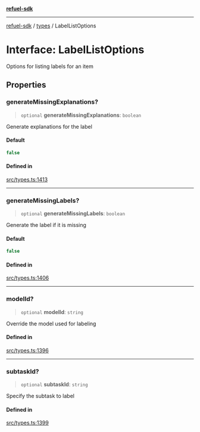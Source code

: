 [**refuel-sdk**](../../README.md)

***

[refuel-sdk](../../modules.md) / [types](../README.md) / LabelListOptions

# Interface: LabelListOptions

Options for listing labels for an item

## Properties

### generateMissingExplanations?

> `optional` **generateMissingExplanations**: `boolean`

Generate explanations for the label

#### Default

```ts
false
```

#### Defined in

[src/types.ts:1413](https://github.com/refuel-ai/refuel-sdk/blob/61d30041216a525535e2edabde48af0f00ec66c9/src/types.ts#L1413)

***

### generateMissingLabels?

> `optional` **generateMissingLabels**: `boolean`

Generate the label if it is missing

#### Default

```ts
false
```

#### Defined in

[src/types.ts:1406](https://github.com/refuel-ai/refuel-sdk/blob/61d30041216a525535e2edabde48af0f00ec66c9/src/types.ts#L1406)

***

### modelId?

> `optional` **modelId**: `string`

Override the model used for labeling

#### Defined in

[src/types.ts:1396](https://github.com/refuel-ai/refuel-sdk/blob/61d30041216a525535e2edabde48af0f00ec66c9/src/types.ts#L1396)

***

### subtaskId?

> `optional` **subtaskId**: `string`

Specify the subtask to label

#### Defined in

[src/types.ts:1399](https://github.com/refuel-ai/refuel-sdk/blob/61d30041216a525535e2edabde48af0f00ec66c9/src/types.ts#L1399)
